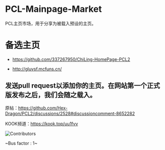 # PCL-Mainpage-Market

PCL主页市场，用于分享为被载入预设的主页。

# 备选主页

* https://github.com/337267950/ChiLing-HomePage-PCL2

* http://gluvsf.mcfuns.cn/

## 发送pull request以添加你的主页。在网站第一个正式版发布之后，我们会随之载入。

原帖：https://github.com/Hex-Dragon/PCL2/discussions/2528#discussioncomment-8652282

KOOK频道：https://kook.top/uu1fvv

![Contributors](https://contrib.rocks/image?repo=MFn233/PCL-Mainpage-Market)

~Bus factor : 1~
